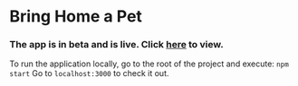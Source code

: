 # Bring Home a Pet

### The app is in beta and is live. Click [here](https://bring-home-a-pet.netlify.app/) to view.

To run the application locally, go to the root of the project and execute:
`npm start`
Go to `localhost:3000` to check it out.
